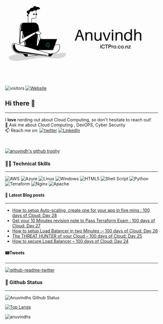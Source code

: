 

<p align=”center”>
<img width=”200" height=”200" src=./assets/banner5.gif alt=”my banner”>
</p>

![visitors](https://visitor-badge.glitch.me/badge?page_id=anuvindhs)  [![Website](https://img.shields.io/website?label=Community&up_message=ictpro.co.nz&url=https%3A%2F%2Fictpro.co.nz)](https://ictpro.co.nz)


## Hi there 👋
----
I **love** nerding out about Cloud Computing, so don't hesitate to reach out!</br>
💬 Ask me about Cloud Computing , DevOPS, Cyber Security </br>
📫 Reach me on: [![twitter](https://img.shields.io/badge/twitter-1DA1F2?style=for-the-badge&logo=twitter&logoColor=white)](https://twitter.com/anuvindhs)  [![LinkedIn](https://img.shields.io/badge/linkedin-%230077B5.svg?style=for-the-badge&logo=linkedin&logoColor=white)](https://whttps//www.linkedin.com/in/anuvindhs)

</br>

[![anuvindh's github trophy](https://github-profile-trophy.vercel.app/?username=anuvindhs&row=1)](https://github.com/anuvindhs/)

###  👨‍💻 Technical Skills
------
![AWS](https://img.shields.io/badge/AWS-%23FF9900.svg?style=for-the-badge&logo=amazon-aws&logoColor=white) ![Azure](https://img.shields.io/badge/azure-%230072C6.svg?style=for-the-badge&logo=microsoftazure&logoColor=white) ![Linux](https://img.shields.io/badge/Linux-FCC624?style=for-the-badge&logo=linux&logoColor=black) ![Windows](https://img.shields.io/badge/Windows-0078D6?style=for-the-badge&logo=windows&logoColor=white) ![HTML5](https://img.shields.io/badge/html5-%23E34F26.svg?style=for-the-badge&logo=html5&logoColor=white) ![Shell Script](https://img.shields.io/badge/shell_script-%23121011.svg?style=for-the-badge&logo=gnu-bash&logoColor=white) ![Python](https://img.shields.io/badge/python-3670A0?style=for-the-badge&logo=python&logoColor=ffdd54) ![Terraform](https://img.shields.io/badge/terraform-%235835CC.svg?style=for-the-badge&logo=terraform&logoColor=white) ![Nginx](https://img.shields.io/badge/nginx-%23009639.svg?style=for-the-badge&logo=nginx&logoColor=white)  ![Apache](https://img.shields.io/badge/apache-%23D42029.svg?style=for-the-badge&logo=apache&logoColor=white) 



#### 📘 Latest Blog posts
----
<!-- BLOG-POST-LIST:START -->
- [How to setup Auto-scaling, create one for your app in five mins : 100 days of Cloud: Day 28](https://ictpro.co.nz/how-to-setup-auto-scaling-create-one-for-your-app-in-five-mins-100-days-of-cloud-day-28/?utm_source=rss&utm_medium=rss&utm_campaign=how-to-setup-auto-scaling-create-one-for-your-app-in-five-mins-100-days-of-cloud-day-28)
- [Get your 10 Minutes revision note to Pass Terraform Exam : 100 days of Cloud: Day 27](https://ictpro.co.nz/get-your-10-minutes-revision-note-to-pass-terraform-exam-100-days-of-cloud-day-27/?utm_source=rss&utm_medium=rss&utm_campaign=get-your-10-minutes-revision-note-to-pass-terraform-exam-100-days-of-cloud-day-27)
- [How to setup Load Balancer in two Minutes :– 100 days of Cloud: Day 26](https://ictpro.co.nz/how-to-setup-load-balancer-in-two-minutes-100-days-of-cloud-day-26/?utm_source=rss&utm_medium=rss&utm_campaign=how-to-setup-load-balancer-in-two-minutes-100-days-of-cloud-day-26)
- [The THREAT HUNTER of your Cloud – 100 days of Cloud: Day 25](https://ictpro.co.nz/the-threat-hunter-of-your-cloud/?utm_source=rss&utm_medium=rss&utm_campaign=the-threat-hunter-of-your-cloud)
- [How to secure Load Balancer – 100 days of Cloud: Day 24](https://ictpro.co.nz/how-to-secure-load-balancer-100-days-of-cloud-day-24/?utm_source=rss&utm_medium=rss&utm_campaign=how-to-secure-load-balancer-100-days-of-cloud-day-24)
<!-- BLOG-POST-LIST:END --> 

#### 📟Tweets
----
[![github-readme-twitter](https://github-readme-twitter.gazf.vercel.app/api?id=anuvindhs)](https://twitter.com/anuvindhs/)


### 📝 Github Status
--------------


![Anuvindhs Github Status](https://github-readme-stats.vercel.app/api?username=anuvindhs&hide=contribs,prs&show_icons=true&theme=dar)

[![Top Langs](https://github-readme-stats.vercel.app/api/top-langs/?username=anuvindhs&layout=compact&theme=dar)](https://github.com/anuvindhs)

<p><img align="center" src="https://github-readme-streak-stats.herokuapp.com/?user=anuvindhs&" alt="anuvindhs" /></p>
<figure class="video_container">
